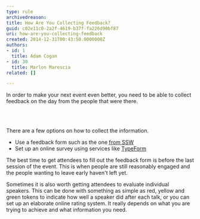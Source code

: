 ```yaml
---
type: rule
archivedreason: 
title: How Are You Collecting Feedback?
guid: c02e11c0-2a2f-4619-b37f-fa226d90bf87
uri: how-are-you-collecting-feedback
created: 2014-12-31T00:43:50.0000000Z
authors:
- id: 1
  title: Adam Cogan
- id: 30
  title: Marlon Marescia
related: []

---
```



<p class="ssw15-rteElement-P">In order to make your next event even better, you need to be able to collect feedback on the day from the people that were there.&#160;​</p>
<br><excerpt class='endintro'></excerpt><br>
<p>There are a few options on how to collect the information.</p><ul><li>Use a feedback form such as the one <a href="http&#58;//www.ssw.com.au/ssw/standards/forms/evaluationsurvey.pdf">from SSW</a></li><li>Set up an online survey using services like <a href="http&#58;//www.typeform.com/">TypeForm</a></li></ul><p>The best time​ to get attendees to fill out the feedback form is before the last session of the event. This is when people are still reasonably engaged and the people wanting to leave early haven't left yet.</p><p>​Sometimes it is also worth getting attendees to evaluate individual speakers. This can be done with something as simple as red, yellow and green tokens to indicate how well a speaker did after each talk, or you can set up an elaborate online rating system. It really depends on what you are trying to achieve and what information you need.</p>


